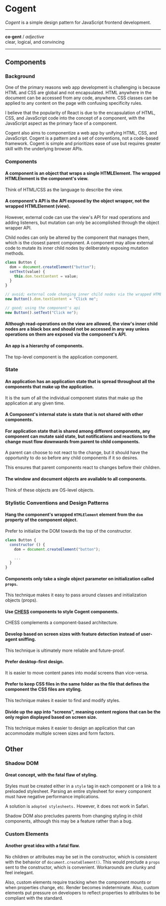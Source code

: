# Cogent <!-- omit in toc -->

_Cogent_ is a simple design pattern for JavaScript frontend development.

---

**co·gent** / _adjective_<br>
clear, logical, and convincing

---

## Components

### Background

One of the primary reasons web app development is challenging is because HTML and CSS are global and not encapsulated. HTML anywhere in the document can be accessed from any code, anywhere. CSS classes can be applied to any content on the page with confusing specificity rules.

I believe that the popularity of React is due to the encapsulation of HTML, CSS, and JavaScript code into the concept of a component, with the JavaScript aspect as the primary face of a component.

Cogent also aims to componentize a web app by unifying HTML, CSS, and JavaScript. Cogent is a pattern and a set of conventions, not a code-based framework. Cogent is simple and prioritizes ease of use but requires greater skill with the underlying browser APIs.

### Components

#### A component is an object that wraps a single HTMLElement. The wrapped HTMLElement is the component's view.

Think of HTML/CSS as the language to describe the view.

#### A component's API is the API exposed by the object wrapper, not the wrapped HTMLElement (view).

However, external code can use the view's API for read operations and adding listeners, but mutation can only be accomplished through the object wrapper API.

Child nodes can only be altered by the component that manages them, which is the closest parent component. A component may allow external code to mutate its inner child nodes by deliberately exposing mutation methods.

```javascript
class Button {
  dom = document.createElement("button");
  setText(value) {
    this.dom.textContent = value;
  }
}

// avoid; external code changing inner child nodes via the wrapped HTMLElement
new Button().dom.textContent = "Click me";

// good; using the component's api
new Button().setText("Click me");
```

#### Although read-operations on the view are allowed, the view's inner child nodes are a black box and should not be accessed in any way unless operations on them are exposed via the component's API.

#### An app is a hierarchy of components.

The top-level component is the application component.

### State

#### An application has an application state that is spread throughout all the components that make up the application.

It is the sum of all the individual component states that make up the application at any given time.

#### A Component's internal state is state that is not shared with other components.

#### For application state that is shared among different components, any component can mutate said state, but notifications and reactions to the change must flow downwards from parent to child components.

A parent can choose to not react to the change, but it should have the opportunity to do so before any child components if it so desires.

This ensures that parent components react to changes before their children.

#### The window and document objects are available to all components.

Think of these objects are OS-level objects.

### Stylistic Conventions and Design Patterns

#### Hang the component's wrapped `HTMLElement` element from the `dom` property of the component object.

Prefer to initialize the DOM towards the top of the constructor.

```javascript
class Button {
  constructor () {
    dom = document.createElement("button");

    ...
  }
}
```

#### Components only take a single object parameter on initialization called `props`.

This technique makes it easy to pass around classes and initialization objects (props).

#### Use [CHESS](https://github.com/jake-knerr/chess) components to style Cogent components.

CHESS complements a component-based architecture.

#### Develop based on screen sizes with feature detection instead of user-agent sniffing.

This technique is ultimately more reliable and future-proof.

#### Prefer desktop-first design.

It is easier to move content panes into modal screens than vice-versa.

#### Prefer to keep CSS files in the same folder as the file that defines the component the CSS files are styling.

This technique makes it easier to find and modify styles.

#### Divide up the app into "screens", meaning content regions that can be the only region displayed based on screen size.

This technique makes it easier to design an application that can accommodate multiple screen sizes and form factors.

## Other

### Shadow DOM

#### Great concept, with the fatal flaw of styling.

Styles must be created either in a `style` tag in each component or a link to a preloaded stylesheet. Parsing an entire stylesheet for every component must have negative performance implications.

A solution is `adopted stylesheets.` However, it does not work in Safari.

Shadow DOM also precludes parents from changing styling in child components, although this may be a feature rather than a bug.

### Custom Elements

#### Another great idea with a fatal flaw.

No children or attributes may be set in the constructor, which is consistent with the behavior of `document.createElement()`. This would preclude a `props` sent to the constructor, which is convenient. Workarounds are clunky and feel inelegant.

Also, custom elements require tracking when the component mounts or when properties change, etc. Render becomes indeterminate. Also, custom elements put pressure on developers to reflect properties to attributes to be compliant with the standard.
